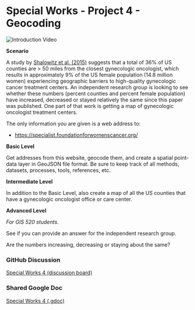 # Special Works - Project 4 - Geocoding
![Introduction Video](# "Introduction Video")

**Scenario**

A study by [Shalowitz et al. (2015)](https://doi.org/10.1016/j.ygyno.2015.04.025) suggests that a total of 36% of US counties are > 50 miles from the closest gynecologic oncologist, which results in approximately 9% of the US female population (14.8 million women) experiencing geographic barriers to high-quality gynecologic cancer treatment centers.
An independent research group is looking to see whether these numbers (percent counties and percent female population) have increased, decreased or stayed relatively the same since this paper was published.
One part of that work is getting a map of gynecologic oncologist treatment centers.

The only information you are given is a web address to:

* https://specialist.foundationforwomenscancer.org/

**Basic Level**

Get addresses from this website, geocode them, and create a spatial point-data layer in GeoJSON file format.
Be sure to keep track of all methods, datasets, processes, tools, references, etc.

**Intermediate Level**

In addition to the Basic Level, also create a map of all the US counties that have a gynecologic oncologist office or care center.

**Advanced Level**

_For GIS 520 students._

See if you can provide an answer for the independent research group.

Are the numbers increasing, decreasing or staying about the same?

### GitHub Discussion
[Special Works 4 (discussion board)](https://github.com/cga-wm/advgis-delta/discussions/10)

### Shared Google Doc
[Special Works 4 (.gdoc)](https://docs.google.com/document/d/1lzVDGyGrbupVeWuNrusXDvVBA96kQxjzJvoPtz7ctew/edit?usp=sharing)
